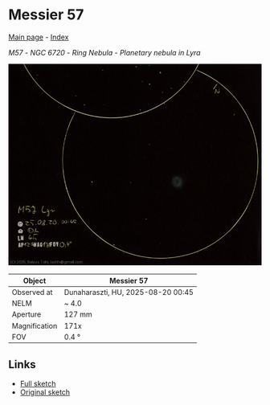 # Messier 57

[Main page](../index.md) - [Index](../pages/obj_index.md)

_M57_ - _NGC 6720_ - _Ring Nebula_ - _Planetary nebula in Lyra_  

![Messier 57](../img/m57-20250820.jpg)

Object | Messier 57
-|-
Observed at | Dunaharaszti, HU, 2025-08-20 00:45
NELM | ~ 4.0
Aperture | 127 mm
Magnification | 171x
FOV | 0.4 °


## Links

- [Full sketch](../img/ngc-6633-m57-20250820.jpg)
- [Original sketch](../scan/20250820_1.jpg)
